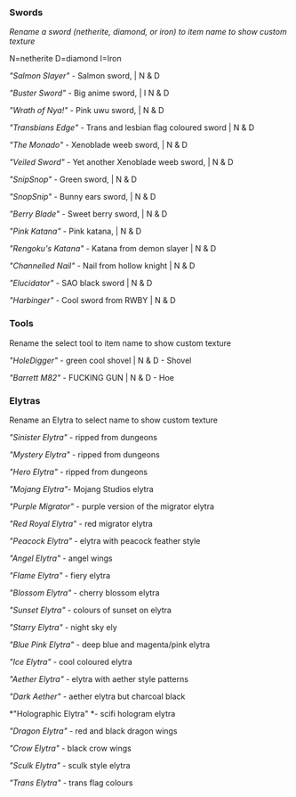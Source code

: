 ### Swords
*Rename a sword (netherite, diamond, or iron) to item name to show custom texture*

N=netherite
D=diamond
I=Iron

*"Salmon Slayer"* - Salmon sword, | N & D

*"Buster Sword"* - Big anime sword, | I N & D

*"Wrath of Nya!"* - Pink uwu sword, | N & D

*"Transbians Edge"* - Trans and lesbian flag coloured sword | N & D

*"The Monado"* - Xenoblade weeb sword, | N & D

*"Veiled Sword"* - Yet another Xenoblade weeb sword, | N & D

*"SnipSnop"* - Green sword, | N & D

*"SnopSnip"* - Bunny ears sword, | N & D

*"Berry Blade"* - Sweet berry sword, | N & D

*"Pink Katana"* - Pink katana, | N & D

*"Rengoku's Katana"* - Katana from demon slayer | N & D

*"Channelled Nail"* - Nail from hollow knight | N & D

*"Elucidator"* - SAO black sword | N & D

*"Harbinger"* - Cool sword from RWBY | N & D

### Tools
Rename the select tool to item name to show custom texture

*"HoleDigger"* - green cool shovel | N & D - Shovel

*"Barrett M82"* - FUCKING GUN | N & D - Hoe



### Elytras
Rename an Elytra to select name to show custom texture

*"Sinister Elytra"* - ripped from dungeons

*"Mystery Elytra"* - ripped from dungeons

*"Hero Elytra"* - ripped from dungeons

*"Mojang Elytra"*- Mojang Studios elytra

*"Purple Migrator"* - purple version of the migrator elytra

*"Red Royal Elytra"* - red migrator elytra

*"Peacock Elytra"* - elytra with peacock feather style

*"Angel Elytra"* - angel wings

*"Flame Elytra"* - fiery elytra

*"Blossom Elytra"* - cherry blossom elytra

*"Sunset Elytra"* - colours of sunset on elytra

*"Starry Elytra"* - night sky ely

*"Blue Pink Elytra"* - deep blue and magenta/pink elytra

*"Ice Elytra"* - cool coloured elytra

*"Aether Elytra"* - elytra with aether style patterns

*"Dark Aether"* - aether elytra but charcoal black

*"Holographic Elytra" *- scifi hologram elytra

*"Dragon Elytra"* - red and black dragon wings

*"Crow Elytra"* - black crow wings

*"Sculk Elytra"* - sculk style elytra

*"Trans Elytra"* - trans flag colours
